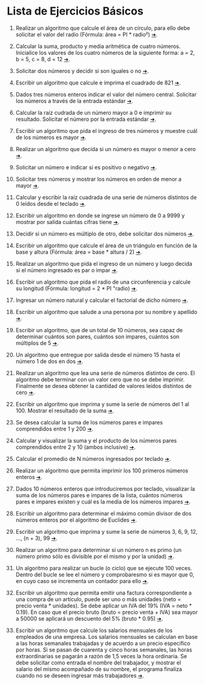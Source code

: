 # Lista de Ejercicios Básicos
1. Realizar un algoritmo que calcule el área de un círculo, para ello debe solicitar el valor del radio (Fórmula: área = PI * radio²) [➜](https://github.com/enriqueabsurdum/TIDS02/blob/master/src/ejercicios/basicos/E001/EB001.md).
   
2. Calcular la suma, producto y media aritmética de cuatro números. Inicialice los valores de los cuatro números de la siguiente forma: a = 2, b = 5, c = 8, d = 12 [➜](https://github.com/enriqueabsurdum/TIDS02/blob/master/src/ejercicios/basicos/E002/EB002.md).
3. Solicitar dos números y decidir si son iguales o no [➜](https://github.com/enriqueabsurdum/TIDS02/blob/master/src/ejercicios/basicos/E003/EB003.md).
4. Escribir un algoritmo que calcule e imprima el cuadrado de 821 [➜](https://github.com/enriqueabsurdum/TIDS02/blob/master/src/ejercicios/basicos/E004/EB004.md).
5. Dados tres números enteros indicar el valor del número central. Solicitar los números a través de la entrada estándar [➜](https://github.com/enriqueabsurdum/TIDS02/blob/master/src/ejercicios/basicos/E005/EB005.md).
6. Calcular la raíz cudrada de un número mayor a 0 e imprimir su resultado. Solicitar el número por la entrada estándar [➜](https://github.com/enriqueabsurdum/TIDS02/blob/master/src/ejercicios/basicos/E006/EB006.md).
7. Escribir un algoritmo que pida el ingreso de tres números y muestre cuál de los números es mayor [➜](https://github.com/enriqueabsurdum/TIDS02/blob/master/src/ejercicios/basicos/E007/EB007.mdd).
8. Realizar un algoritmo que decida si un número es mayor o menor a cero [➜](https://github.com/enriqueabsurdum/TIDS02/blob/master/src/ejercicios/basicos/E008/EB008.md).
9.  Solicitar un número e indicar si es positivo o negativo [➜](https://github.com/enriqueabsurdum/TIDS02/blob/master/src/ejercicios/basicos/E009/EB009.md).
10. Solicitar tres números y mostrar los números en orden de menor a mayor [➜](https://github.com/enriqueabsurdum/TIDS02/blob/master/src/ejercicios/basicos/E010/EB010.md).
11. Calcular y escribir la raíz cuadrada de una serie de números distintos de 0 leídos desde el teclado [➜](https://github.com/enriqueabsurdum/TIDS02/blob/master/src/ejercicios/basicos/E011/EB011.md).
12. Escribir un algoritmo en donde se ingrese un número de 0 a 9999 y mostrar por salida cuántas cifras tiene [➜](https://github.com/enriqueabsurdum/TIDS02/blob/master/src/ejercicios/basicos/E012/EB012.md).
13. Decidir si un número es múltiplo de otro, debe solicitar dos números [➜](https://github.com/enriqueabsurdum/TIDS02/blob/master/src/ejercicios/basicos/E013/EB013.md).
14. Escribir un algoritmo que calcule el área de un triángulo en función de la base y altura (Fórmula: área = base * altura / 2) [➜](https://github.com/enriqueabsurdum/TIDS02/blob/master/src/ejercicios/basicos/E014/EB014.md).
15. Realizar un algoritmo que pida el ingreso de un número y luego decida si el número ingresado es par o impar [➜](https://github.com/enriqueabsurdum/TIDS02/blob/master/src/ejercicios/basicos/E015/EB015.md).
16. Escribir un algoritmo que pida el radio de una circunferencia y calcule su longitud (Fórmula: longitud = 2 * PI "radio) [➜](https://github.com/enriqueabsurdum/TIDS02/blob/master/src/ejercicios/basicos/E016/EB016.md).
17. Ingresar un número natural y calcular el factorial de dicho número [➜](https://github.com/enriqueabsurdum/TIDS02/blob/master/src/ejercicios/basicos/E017/EB017.md).
18. Escribir un algoritmo que salude a una persona por su nombre y apellido [➜](https://github.com/enriqueabsurdum/TIDS02/blob/master/src/ejercicios/basicos/E018/EB018.md).
19. Escribir un algoritmo, que de un total de 10 números, sea capaz de determinar cuántos son pares, cuántos son impares, cuántos son múltiplos de 5 [➜](https://github.com/enriqueabsurdum/TIDS02/blob/master/src/ejercicios/basicos/E019/EB019.md).
20. Un algoritmo que entregue por salida desde el número 15 hasta el número 1 de dos en dos [➜](https://github.com/enriqueabsurdum/TIDS02/blob/master/src/ejercicios/basicos/E020/EB020.md).
21. Realizar un algoritmo que lea una serie de números distintos de cero. El algoritmo debe terminar con un valor cero que no se debe imprimir. Finalmente se desea obtener la cantidad de valores leídos distintos de cero [➜](https://github.com/enriqueabsurdum/TIDS02/blob/master/src/ejercicios/basicos/E021/EB021.md).
22. Escribir un algoritmo que imprima y sume la serie de números del 1 al 100. Mostrar el resultado de la suma [➜](https://github.com/enriqueabsurdum/TIDS02/blob/master/src/ejercicios/basicos/E022/EB022.md).
23. Se desea calcular la suma de los números pares e impares comprendidos entre 1 y 200 [➜](https://github.com/enriqueabsurdum/TIDS02/blob/master/src/ejercicios/basicos/E023/EB023.md).
24. Calcular y visualizar la suma y el producto de los números pares comprendidos entre 2 y 10 (ambos inclusive) [➜](https://github.com/enriqueabsurdum/TIDS02/blob/master/src/ejercicios/basicos/E024/EB024.md).
25. Calcular el promedio de N números ingresados por teclado [➜](https://github.com/enriqueabsurdum/TIDS02/blob/master/src/ejercicios/basicos/E025/EB025.md).
26. Realizar un algoritmo que permita imprimir los 100 primeros números enteros [➜](https://github.com/enriqueabsurdum/TIDS02/blob/master/src/ejercicios/basicos/E026/EB026.md).
27. Dados 10 números enteros que introduciremos por teclado, visualizar la suma de los números pares e impares de la lista, cuántos números pares e impares existen y cuál es la media de los números impares [➜](https://github.com/enriqueabsurdum/TIDS02/blob/master/src/ejercicios/basicos/E027/EB027.md).
28. Escribir un algoritmo para determinar el máximo común divisor de dos números enteros por el algoritmo de Euclides [➜](https://github.com/enriqueabsurdum/TIDS02/blob/master/src/ejercicios/basicos/E028/EB028.md).
29. Escribir un algoritmo que imprima y sume la serie de números 3, 6, 9, 12, ..., (n + 3), 99 [➜](https://github.com/enriqueabsurdum/TIDS02/blob/master/src/ejercicios/basicos/E029/EB029.md).
30. Realizar un algoritmo para determinar si un número n es primo (un número primo sólo es divisible por el mismo y por la unidad) [➜](https://github.com/enriqueabsurdum/TIDS02/blob/master/src/ejercicios/basicos/E030/EB030.md).
31. Un algoritmo para realizar un bucle (o ciclo) que se ejecute 100 veces. Dentro del bucle se lee el número y comprobaresmo si es mayor que 0, en cuyo caso se incrementa un contador para ello [➜](https://github.com/enriqueabsurdum/TIDS02/blob/master/src/ejercicios/basicos/E031/EB031.md).
32. Escribir un algoritmo que permita emitir una factura correspondiente a una compra de un artículo, puede ser uno o más unidades (neto = precio venta * unidades). Se debe aplicar un IVA del 19% (IVA = neto * 0.19). En caso que el precio bruto (bruto = precio venta + IVA) sea mayor a 50000 se aplicará un descuento del 5% (bruto * 0.95) [➜](https://github.com/enriqueabsurdum/TIDS02/blob/master/src/ejercicios/basicos/E032s/EB032.md).
33. Escribir un algoritmo que calcule los salarios mensuales de los empleados de una empresa. Los salarios mensuales se calculan en base a las horas semanales trabajadas y de acuerdo a un precio especifico por horas. Si se pasan de cuarenta y cinco horas semanales, las horas extraordinarias se pagarán a razón de 1,5 veces la hora ordinaria. Se debe solicitar como entrada el nombre del trabajador, y mostrar el salario del mismo acompañado de su nombre, el programa finaliza cuando no se deseen ingresar más trabajadores [➜](https://github.com/enriqueabsurdum/TIDS02/blob/master/src/ejercicios/basicos/E033/EB033.md).
